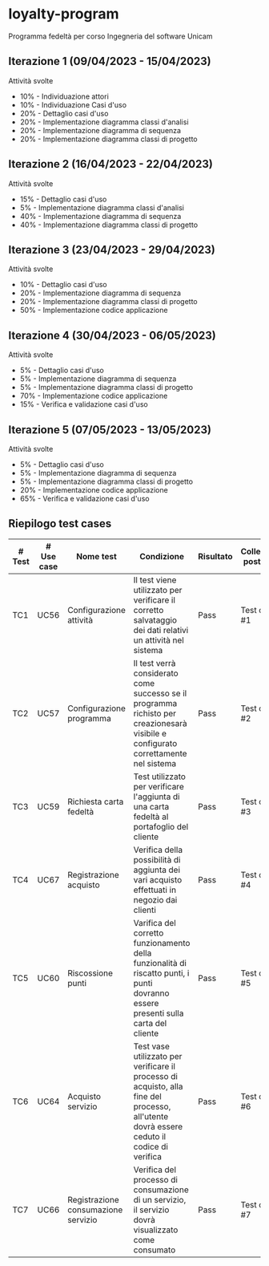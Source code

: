# loyalty-program
Programma fedeltà per corso Ingegneria del software Unicam

## Iterazione 1 (09/04/2023 - 15/04/2023)
Attività svolte
- 10% - Individuazione attori
- 10% - Individuazione Casi d'uso
- 20% - Dettaglio casi d'uso
- 20% - Implementazione diagramma classi d'analisi
- 20% - Implementazione diagramma di sequenza
- 20% - Implementazione diagramma classi di progetto

## Iterazione 2 (16/04/2023 - 22/04/2023)
Attività svolte
- 15% - Dettaglio casi d'uso
- 5% - Implementazione diagramma classi d'analisi
- 40% - Implementazione diagramma di sequenza
- 40% - Implementazione diagramma classi di progetto

## Iterazione 3 (23/04/2023 - 29/04/2023)
Attività svolte
- 10% - Dettaglio casi d'uso
- 20% - Implementazione diagramma di sequenza
- 20% - Implementazione diagramma classi di progetto
- 50% - Implementazione codice applicazione

## Iterazione 4 (30/04/2023 - 06/05/2023)
Attività svolte
- 5% - Dettaglio casi d'uso
- 5% - Implementazione diagramma di sequenza
- 5% - Implementazione diagramma classi di progetto
- 70% - Implementazione codice applicazione
- 15% - Verifica e validazione casi d'uso

## Iterazione 5 (07/05/2023 - 13/05/2023)
Attività svolte
- 5% - Dettaglio casi d'uso
- 5% - Implementazione diagramma di sequenza
- 5% - Implementazione diagramma classi di progetto
- 20% - Implementazione codice applicazione
- 65% - Verifica e validazione casi d'uso

## Riepilogo test cases
| # Test | # Use case | Nome test | Condizione | Risultato | Collection postman |
|--------|------------|-----------|-------------|-----------|--------------------|
| TC1 | UC56 | Configurazione  attività | Il test viene utilizzato per verificare il corretto salvataggio dei dati relativi un attività nel sistema | Pass | Test case #1|
| TC2 | UC57 | Configurazione  programma | Il test verrà considerato come successo se il programma richisto per creazionesarà visibile e configurato correttamente nel sistema | Pass | Test case #2 |
| TC3 | UC59 | Richiesta carta fedeltà | Test utilizzato per verificare l'aggiunta di una carta fedeltà al portafoglio del cliente | Pass | Test case #3 |
| TC4 | UC67 | Registrazione acquisto | Verifica della possibilità di aggiunta dei vari acquisto effettuati in negozio dai clienti | Pass | Test case #4 |
| TC5 | UC60 | Riscossione punti | Varifica del corretto funzionamento della funzionalità di riscatto punti, i punti dovranno essere presenti sulla carta del cliente | Pass | Test case #5 |
| TC6 | UC64 | Acquisto servizio | Test vase utilizzato per verificare il processo di acquisto, alla fine del processo, all'utente dovrà essere ceduto il codice di verifica| Pass | Test case #6 |
| TC7 | UC66 | Registrazione consumazione servizio | Verifica del processo di consumazione di un servizio, il servizio dovrà visualizzato come consumato| Pass | Test case #7 |